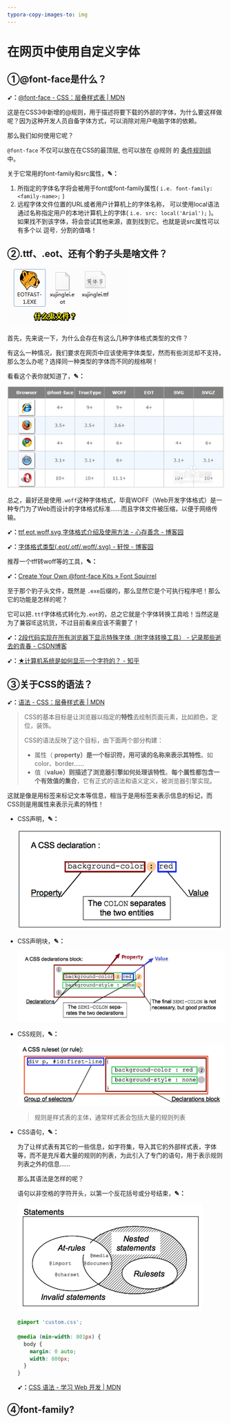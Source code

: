 ```yaml
---
typora-copy-images-to: img
---
```


# 在网页中使用自定义字体

## ①@font-face是什么？

**➹：**[@font-face - CSS：层叠样式表 | MDN](https://developer.mozilla.org/zh-CN/docs/Web/CSS/@font-face)

这是在CSS3中新增的@规则，用于描述将要下载的外部的字体，为什么要这样做呢？因为这种开发人员自备字体方式，可以消除对用户电脑字体的依赖。

那么我们如何使用它呢？

 `@font-face` 不仅可以放在在CSS的最顶层, 也可以放在 @规则 的 [条件规则组](https://developer.mozilla.org/zh-CN/docs/CSS/At-rule#Conditional_Group_Rules) 中。

关于它常用的font-family和src属性，**✎：**

1. 所指定的字体名字将会被用于font或font-family属性( `i.e. font-family: <family-name>;` )
2. 远程字体文件位置的URL或者用户计算机上的字体名称， 可以使用local语法通过名称指定用户的本地计算机上的字体( `i.e. src: local('Arial');` )。 如果找不到该字体，将会尝试其他来源，直到找到它。也就是说src属性可以有多个以 逗号`，`分割的值咯！

## ②.ttf、.eot、还有个豹子头是啥文件？

![1542735031099](img/1542735031099.png)

首先，先来说一下，为什么会存在有这么几种字体格式类型的文件？

有这么一种情况，我们要求在网页中应该使用字体类型，然而有些浏览却不支持，那么怎么办呢？选择同一种类型的字体而不同的规格啊！

看看这个表你就知道了，**✎：**

![1542818876241](img/1542818876241.png)

总之，最好还是使用`.woff`这种字体格式，毕竟WOFF（Web开发字体格式）是一种专门为了Web而设计的字体格式标准……而且字体文件被压缩，以便于网络传输。

**➹：**[ttf,eot,woff,svg,字体格式介绍及使用方法 - 心存善念 - 博客园](http://www.cnblogs.com/xcsn/p/6019048.html)

**➹：**[字体格式类型(.eot/.otf/.woff/.svg) - 轩悦 - 博客园](https://www.cnblogs.com/jiayuexuan/p/7235861.html)

推荐一个tff转woff等的工具，**✎：**

**➹：**[Create Your Own @font-face Kits » Font Squirrel](https://www.fontsquirrel.com/tools/webfont-generator)

至于那个豹子头文件，既然是 `.exe`后缀的，那么显然它是个可执行程序吧！那么它的功能是怎样的呢？

它可以把`.ttf`字体格式转化为`.eot`的，总之它就是个字体转换工具哈！当然这是为了兼容IE这坑货，不过目前看来应该不需要了！

**➹：**[2段代码实现在所有浏览器下显示特殊字体（附字体转换工具） - 记录那些逝去的青春 - CSDN博客](https://blog.csdn.net/xqd890608/article/details/13511837)

**➹：**[★计算机系统是如何显示一个字符的？ - 知乎](https://www.zhihu.com/question/24340504/answer/29927340)

## ③关于CSS的语法？

**➹：**[语法 - CSS：层叠样式表 | MDN](https://developer.mozilla.org/zh-CN/docs/Web/CSS/Syntax)

> CSS的基本目标是让浏览器以指定的**特性**去绘制页面元素，比如颜色，定位，装饰。
>
> CSS的语法反映了这个目标，由下面两个部分构建：
>
> - 属性（ **property）**是一个标识符，用可读的名称来表示其**特性**。如color、border……
> - 值（**value）**则描述了**浏览器引擎如何处理该特性**。**每个属性都包含一个有效值的集合**，它有正式的语法和语义定义，被浏览器引擎实现。 

这就是像是用标签来标记文本等信息，相当于是用标签来表示信息的标记，而CSS则是用属性来表示元素的特性！

- CSS声明，**✎：**

  ![1542903202304](img/1542903202304.png)

- CSS声明块，**✎：**

  ![1542903117389](img/1542903117389.png)

- CSS规则，**✎：**

  ![1542903157891](img/1542903157891.png)

  > 规则是样式表的主体，通常样式表会包括大量的规则列表

- CSS语句，**✎：**

  为了让样式表有其它的一些信息，如字符集，导入其它的外部样式表，字体等，而不是充斥着大量的规则的列表，为此引入了专门的语句，用于表示规则列表之外的信息……

  那么其语法是怎样的呢？

  语句以非空格的字符开头，以第一个反花括号或分号结束，**✎：**

  ![1542904525582](img/1542904525582.png)

  ```css
  @import 'custom.css';
  
  @media (min-width: 801px) {
    body {
      margin: 0 auto;
      width: 800px;
    }
  }
  ```

  **➹：**[CSS 语法 - 学习 Web 开发 | MDN](https://developer.mozilla.org/zh-CN/docs/Learn/CSS/Introduction_to_CSS/Syntax#CSS_%E8%AF%AD%E5%8F%A5%EF%BC%88CSS_statements%EF%BC%89)

## ④font-family?




